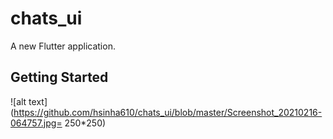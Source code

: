 # chats_ui

A new Flutter application.

## Getting Started

![alt text](https://github.com/hsinha610/chats_ui/blob/master/Screenshot_20210216-064757.jpg= 250*250)
